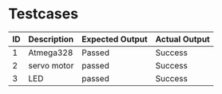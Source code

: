 # Testcases
| ID | Description | Expected Output | Actual Output
| ---|:------------|:-------|:---------|
| 1 | Atmega328 | Passed | Success |
| 2 | servo motor | passed | Success |
| 3 | LED | passed| Success |
